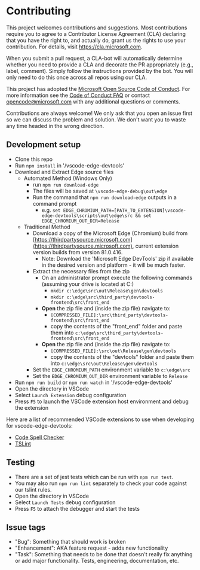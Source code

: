 # Contributing

This project welcomes contributions and suggestions.  Most contributions require you to agree to a
Contributor License Agreement (CLA) declaring that you have the right to, and actually do, grant us
the rights to use your contribution. For details, visit https://cla.microsoft.com.

When you submit a pull request, a CLA-bot will automatically determine whether you need to provide
a CLA and decorate the PR appropriately (e.g., label, comment). Simply follow the instructions
provided by the bot. You will only need to do this once across all repos using our CLA.

This project has adopted the [Microsoft Open Source Code of Conduct](https://opensource.microsoft.com/codeofconduct/).
For more information see the [Code of Conduct FAQ](https://opensource.microsoft.com/codeofconduct/faq/) or
contact [opencode@microsoft.com](mailto:opencode@microsoft.com) with any additional questions or comments.

Contributions are always welcome! We only ask that you open an issue first so we can discuss the problem and solution. We don't want you to waste any time headed in the wrong direction.

## Development setup
* Clone this repo
* Run `npm install` in '/vscode-edge-devtools'
* Download and Extract Edge source files
  * Automated Method (Windows Only)
    * run `npm run download-edge`
    * The files will be saved at `\vscode-edge-debug\out\edge`
    * Run the command that `npm run download-edge` outputs in a command prompt
      * e.g. `set EDGE_CHROMIUM_PATH=[PATH_TO_EXTENSION]\vscode-edge-devtools\scripts\out\edge\src && set EDGE_CHROMIUM_OUT_DIR=Release`
  * Traditional Method
    * Download a copy of the Microsoft Edge (Chromium) build from [https://thirdpartysource.microsoft.com](https://thirdpartysource.microsoft.com), current extension version builds from version 81.0.416.
      * Note: Download the 'Microsoft Edge DevTools' zip if available in the desired version and platform - it will be much faster.
    * Extract the necessary files from the zip
      * On an administrator prompt execute the following commands (assuming your drive is located at C:\)
        * `mkdir c:\edge\src\out\Release\gen\devtools`
        * `mkdir c:\edge\src\third_party\devtools-frontend\src\front_end`
      * **Open** the zip file and (inside the zip file) navigate to:
        * `[COMPRESSED_FILE]:\src\third_party\devtools-frontend\src\front_end`
        * copy the contents of the "front_end" folder and paste them into `c:\edge\src\third_party\devtools-frontend\src\front_end`
      * **Open** the zip file and (inside the zip file) navigate to:
        * `[COMPRESSED_FILE]:\src\out\Release\gen\devtools`
        * copy the contents of the "devtools" folder and paste them into `c:\edge\src\out\Release\gen\devtools`
    * Set the `EDGE_CHROMIUM_PATH` environment variable to `c:\edge\src`
    * Set the `EDGE_CHROMIUM_OUT_DIR` environment variable to `Release`
* Run `npm run build` or `npm run watch` in '/vscode-edge-devtools'
* Open the directory in VSCode
* Select `Launch Extension` debug configuration
* Press `F5` to launch the VSCode extension host environment and debug the extension

Here are a list of recommended VSCode extensions to use when developing for vscode-edge-devtools:
* [Code Spell Checker](https://marketplace.visualstudio.com/items?itemName=streetsidesoftware.code-spell-checker)
* [TSLint](https://marketplace.visualstudio.com/items?itemName=ms-vscode.vscode-typescript-tslint-plugin)


## Testing
* There are a set of jest tests which can be run with `npm run test`.
* You may also run `npm run lint` separately to check your code against our tslint rules.
* Open the directory in VSCode
* Select `Launch Tests` debug configuration
* Press `F5` to attach the debugger and start the tests

## Issue tags
* "Bug": Something that should work is broken
* "Enhancement": AKA feature request - adds new functionality
* "Task": Something that needs to be done that doesn't really fix anything or add major functionality. Tests, engineering, documentation, etc.
